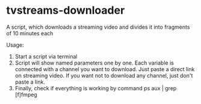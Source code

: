# tvstreams-downloader
A script, which downloads a streaming video and divides it into fragments of 10 minutes each

Usage:
1. Start a script via terminal
2. Script will show named parameters one by one. Each variable is connected with a channel you want to download. Just paste a direct link on streaming video.
If you want not to download any channel, just don't paste a link.
3. Finally, check if everything is working by command ps aux | grep [f]fmpeg
